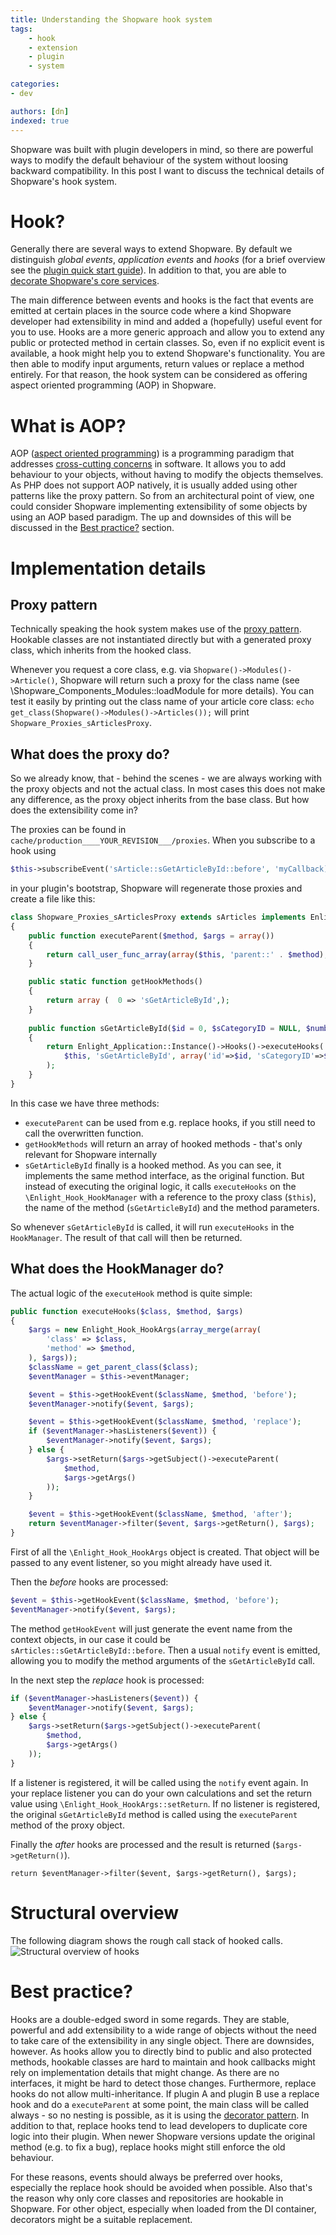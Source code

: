 ```yaml
---
title: Understanding the Shopware hook system
tags:
    - hook
    - extension
    - plugin
    - system

categories:
- dev

authors: [dn]
indexed: true
---
```


Shopware was built with plugin developers in mind, so there are powerful ways to modify the default behaviour of the system 
without loosing backward compatibility. In this post I want to discuss the technical details of Shopware's hook system.

# Hook?
Generally there are several ways to extend Shopware. By default we distinguish *global events*, *application events* and *hooks*
(for a brief overview see the [plugin quick start guide](http://devdocs.shopware.com/developers-guide/plugin-quick-start#logical-extensions)).
In addition to that, you are able to [decorate Shopware's core services](https://developers.shopware.com/developers-guide/shopware-5-core-service-extensions/).

The main difference between events and hooks is the fact that events are emitted at certain places in the source code
where a kind Shopware developer had extensibility in mind and added a (hopefully) useful event for you to use. Hooks 
are a more generic approach and allow you to extend any public or protected method in certain classes. So, even if no
explicit event is available, a hook might help you to extend Shopware's functionality. You are then able to modify
input arguments, return values or replace a method entirely. For that reason, the hook system can be considered as offering aspect oriented programming (AOP) in Shopware. 

# What is AOP?
AOP ([aspect oriented programming](http://en.wikipedia.org/wiki/Aspect-oriented_programming)) is a programming paradigm
that addresses [cross-cutting concerns](http://en.wikipedia.org/wiki/Cross-cutting_concern) in software. It allows you
to add behaviour to your objects, without having to modify the objects themselves. As PHP does not support AOP natively,
it is usually added using other patterns like the proxy pattern. 
So from an architectural point of view, one could consider Shopware implementing extensibility of some objects by using
an AOP based paradigm. The up and downsides of this will be discussed in the [Best practice?](#best-practice%3F) section. 

# Implementation details
## Proxy pattern
Technically speaking the hook system makes use of the [proxy pattern](http://en.wikipedia.org/wiki/Proxy_pattern). Hookable
classes are not instantiated directly but with a generated proxy class, which inherits from the hooked class. 

Whenever you request a core class, e.g. via `Shopware()->Modules()->Article()`, Shopware will return such a proxy for the
class name (see \Shopware_Components_Modules::loadModule for more details). You can test it easily by printing out the class
name of your article core class: `echo get_class(Shopware()->Modules()->Articles());` will print `Shopware_Proxies_sArticlesProxy`. 

## What does the proxy do?
So we already know, that - behind the scenes - we are always working with the proxy objects and not the actual class. In
most cases this does not make any difference, as the proxy object inherits from the base class. But how does the
extensibility come in?

The proxies can be found in `cache/production____YOUR_REVISION___/proxies`. When you subscribe to a hook using

```php
$this->subscribeEvent('sArticle::sGetArticleById::before', 'myCallback);
```

in your plugin's bootstrap, Shopware will regenerate those proxies and create a file like this:


```php
class Shopware_Proxies_sArticlesProxy extends sArticles implements Enlight_Hook_Proxy
{
    public function executeParent($method, $args = array())
    {
        return call_user_func_array(array($this, 'parent::' . $method), $args);
    }

    public static function getHookMethods()
    {
        return array (  0 => 'sGetArticleById',);
    }
    
    public function sGetArticleById($id = 0, $sCategoryID = NULL, $number = NULL, $selection = array ())
    {
        return Enlight_Application::Instance()->Hooks()->executeHooks(
            $this, 'sGetArticleById', array('id'=>$id, 'sCategoryID'=>$sCategoryID, 'number'=>$number, 'selection'=>$selection)
        );
    }
}
```

In this case we have three methods:

 * `executeParent` can be used from e.g. replace hooks, if you still need to call the overwritten function.
 * `getHookMethods` will return an array of hooked methods - that's only relevant for Shopware internally
 * `sGetArticleById` finally is a hooked method. As you can see, it implements the same method interface, as the original
 function. But instead of executing the original logic, it calls `executeHooks` on the `\Enlight_Hook_HookManager` with a
 reference to the proxy class (`$this`), the name of the method (`sGetArticleById`) and the method parameters.
 
So whenever `sGetArticleById` is called, it will run `executeHooks` in the `HookManager`. The result of that call will then
be returned.

## What does the HookManager do?
The actual logic of the `executeHook` method is quite simple:

```php
public function executeHooks($class, $method, $args)
{
    $args = new Enlight_Hook_HookArgs(array_merge(array(
        'class' => $class,
        'method' => $method,
    ), $args));
    $className = get_parent_class($class);
    $eventManager = $this->eventManager;

    $event = $this->getHookEvent($className, $method, 'before');
    $eventManager->notify($event, $args);

    $event = $this->getHookEvent($className, $method, 'replace');
    if ($eventManager->hasListeners($event)) {
        $eventManager->notify($event, $args);
    } else {
        $args->setReturn($args->getSubject()->executeParent(
            $method,
            $args->getArgs()
        ));
    }

    $event = $this->getHookEvent($className, $method, 'after');
    return $eventManager->filter($event, $args->getReturn(), $args);
}
```

First of all the `\Enlight_Hook_HookArgs` object is created. That object will be passed to any event listener, so you
might already have used it.

Then the *before* hooks are processed:

```php
$event = $this->getHookEvent($className, $method, 'before');
$eventManager->notify($event, $args);
```

The method `getHookEvent` will just generate the event name from the context objects, in our case it could be `sArticles::sGetArticleById::before`.
Then a usual `notify` event is emitted, allowing you to modify the method arguments of the `sGetArticleById` call. 
 
In the next step the *replace* hook is processed:
 
```php
if ($eventManager->hasListeners($event)) {
    $eventManager->notify($event, $args);
} else {
    $args->setReturn($args->getSubject()->executeParent(
        $method,
        $args->getArgs()
    ));
}
```
If a listener is registered, it will be called using the `notify` event again. In your replace listener you can do your 
own calculations and set the return value using `\Enlight_Hook_HookArgs::setReturn`. If no listener is registered, the 
original `sGetArticleById` method is called using the `executeParent` method of the proxy object.

Finally the *after* hooks are processed and the result is returned (`$args->getReturn()`).

```
return $eventManager->filter($event, $args->getReturn(), $args);
```

# Structural overview
The following diagram shows the rough call stack of hooked calls.
![Structural overview of hooks](/blog/img/hook-overview.png)

# Best practice?
Hooks are a double-edged sword in some regards. They are stable, powerful and add extensibility to a wide range of objects
without the need to take care of the extensibility in any single object. 
There are downsides, however. As hooks allow you to directly bind to public and also protected methods, hookable classes are hard
to maintain and hook callbacks might rely on implementation details that might change. As there are no interfaces,
it might be hard to detect those changes.
Furthermore, replace hooks do not allow multi-inheritance. If plugin A and plugin B use a replace hook and do a `executeParent` 
at some point, the main class will be called always - so no nesting is possible, as it is using the 
[decorator pattern](http://en.wikipedia.org/wiki/Decorator_pattern). In addition to that, replace hooks tend to
lead developers to duplicate core logic into their plugin. When newer Shopware versions update the original method 
(e.g. to fix a bug), replace hooks might still enforce the old behaviour.

For these reasons, events should always be preferred over hooks, especially the replace hook should be avoided when possible.
Also that's the reason why only core classes and repositories are hookable in Shopware. For other object, especially
when loaded from the DI container, decorators might be a suitable replacement.